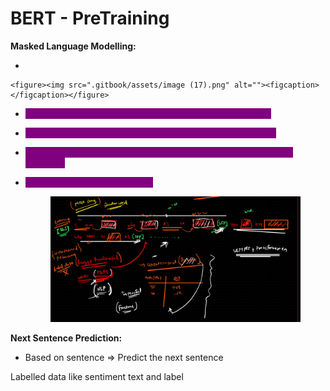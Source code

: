 # BERT - PreTraining

**Masked Language Modelling:**

*

    <figure><img src=".gitbook/assets/image (17).png" alt=""><figcaption></figcaption></figure>
* <mark style="color:purple;background-color:purple;">**Pick any random words in inside the sentence and mask it**</mark>
* <mark style="color:purple;background-color:purple;">**This words we are going to predict while training the model**</mark>
* <mark style="color:purple;background-color:purple;">**\[CLS]  token is represent that it needs to do classification of the sentence**</mark>
*   <mark style="color:purple;background-color:purple;">**\[SEP] to separate 2 sentences**</mark>

    <figure><img src=".gitbook/assets/image (18).png" alt=""><figcaption></figcaption></figure>

**Next Sentence Prediction:**

* Based on sentence ⇒ Predict the next sentence



Labelled data like sentiment text and label
